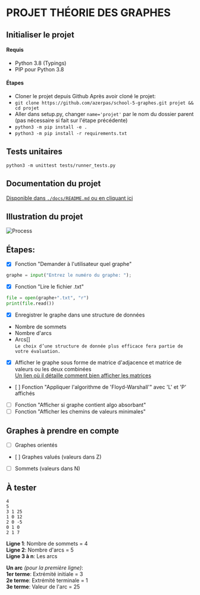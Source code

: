 # PROJET THÉORIE DES GRAPHES

## Initialiser le projet
#### Requis
- Python 3.8 (Typings)
- PIP pour Python 3.8
#### Étapes
- Cloner le projet depuis Github
Après avoir cloné le projet:     
- `git clone https://github.com/azerpas/school-5-graphes.git projet && cd projet`
- Aller dans setup.py, changer `name='projet'` par le nom du dossier parent (pas nécessaire si fait sur l'étape précédente)    
- `python3 -m pip install -e .`
- `python3 -m pip install -r requirements.txt`

## Tests unitaires
`python3 -m unittest tests/runner_tests.py`

## Documentation du projet
[Disponible dans `./docs/README.md` ou en cliquant ici](/docs/README.md)

## Illustration du projet
![Process](https://user-images.githubusercontent.com/19282069/95011857-15e00100-0634-11eb-9ca7-564b3127709c.png)

## Étapes: 
- [X] Fonction "Demander à l'utilisateur quel graphe"    
```python
graphe = input("Entrez le numéro du graphe: "); 
```    
- [X] Fonction "Lire le fichier .txt"    
```python
file = open(graphe+".txt", "r")
print(file.read())
```     
- [X] Enregistrer le graphe dans une structure de données    
* Nombre de sommets      
* Nombre d'arcs     
* Arcs[]      
`Le choix d’une structure de donnée plus efficace fera partie de votre évaluation.`      
- [X] Afficher le graphe sous forme de matrice d'adjacence et matrice de valeurs ou les deux combinées     
[Un lien où il détaille comment bien afficher les matrices](http://math.mad.free.fr/depot/numpy/base.html)      
- [ ] Fonction "Appliquer l'algorithme de 'Floyd-Warshall'" avec 'L' et 'P' affichés     
- [ ] Fonction "Afficher si graphe contient algo absorbant"     
- [ ] Fonction "Afficher les chemins de valeurs minimales"   

## Graphes à prendre en compte     
- [ ] Graphes orientés      
- [ ] Graphes valués (valeurs dans Z)    
- [ ] Sommets (valeurs dans N)    


## À tester     
```    
4
5
3 1 25
1 0 12
2 0 -5
0 1 0
2 1 7
```     

**Ligne 1**: Nombre de sommets = 4         
**Ligne 2**: Nombre d'arcs = 5     
**Ligne 3 à n**: Les arcs     

**Un arc** *(pour la première ligne)*:      
**1er terme**: Extrémité initiale = 3     
**2e terme**: Extrémité terminale = 1       
**3e terme**: Valeur de l'arc = 25      
